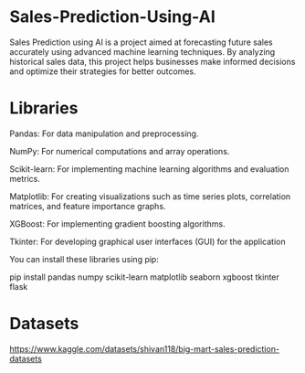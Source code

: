 # Sales-Prediction-Using-AI
Sales Prediction using AI is a project aimed at forecasting future sales accurately using advanced machine learning techniques. By analyzing historical sales data, this project helps businesses make informed decisions and optimize their strategies for better outcomes.
# Libraries
Pandas: For data manipulation and preprocessing.

NumPy: For numerical computations and array operations.

Scikit-learn: For implementing machine learning algorithms and evaluation metrics.

Matplotlib: For creating visualizations such as time series plots, correlation matrices, and feature importance graphs.

XGBoost: For implementing gradient boosting algorithms.

Tkinter: For developing graphical user interfaces (GUI) for the application

You can install these libraries using pip:

pip install pandas numpy scikit-learn matplotlib seaborn xgboost tkinter flask
# Datasets
https://www.kaggle.com/datasets/shivan118/big-mart-sales-prediction-datasets
